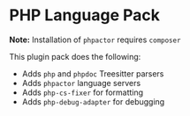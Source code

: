 # PHP Language Pack

**Note:** Installation of `phpactor` requires `composer`

This plugin pack does the following:

- Adds `php` and `phpdoc` Treesitter parsers
- Adds `phpactor` language servers
- Adds `php-cs-fixer` for formatting
- Adds `php-debug-adapter` for debugging
